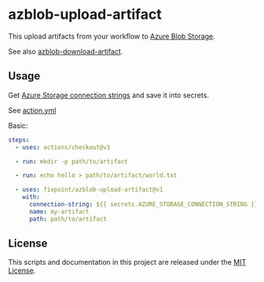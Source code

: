# azblob-upload-artifact

This upload artifacts from your workflow to [Azure Blob Storage](https://azure.microsoft.com/ja-jp/services/storage/blobs/).

See also [azblob-download-artifact](https://github.com/fixpoint/azblob-download-artifact).

## Usage

Get [Azure Storage connection strings](https://docs.microsoft.com/en-us/azure/storage/common/storage-configure-connection-string) and save it into secrets.

See [action.yml](./action.yml)

Basic:

```yaml
steps:
  - uses: actions/checkout@v1

  - run: mkdir -p path/to/artifact

  - run: echo hello > path/to/artifact/world.txt

  - uses: fixpoint/azblob-upload-artifact@v1
    with:
      connection-string: ${{ secrets.AZURE_STORAGE_CONNECTION_STRING }}
      name: my-artifact
      path: path/to/artifact
```

## License

This scripts and documentation in this project are released under the [MIT License](./LICENSE).
